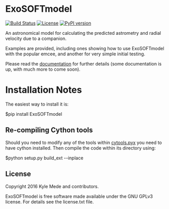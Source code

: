 ExoSOFTmodel
============

[![Build Status](https://travis-ci.org/kylemede/ExoSOFTmodel.svg?branch=master)](https://travis-ci.org/kylemede/ExoSOFTmodel)
[![License](https://img.shields.io/badge/license-GPL-blue.svg)](https://github.com/kylemede/ExoSOFTmodel/blob/master/LICENSE)
[![PyPI version](https://badge.fury.io/py/ExoSOFTmodel.svg)](https://badge.fury.io/py/ExoSOFTmodel)

An astronomical model for calculating the predicted astrometry and radial velocity due to a companion.

Examples are provided, including ones showing how to use ExoSOFTmodel with the popular emcee, and another for very simple initial testing.

Please read the [documentation](http://exosoftmodel.readthedocs.io/en/latest/) for further details (some documentation is up, with much more to come soon).


Installation Notes
==================

The easiest way to install it is:
 
 $pip install ExoSOFTmodel
 
Re-compiling Cython tools
-------------------------

Should you need to modify any of the tools within [cytools.pyx](https://github.com/kylemede/ExoSOFTmodel/blob/master/ExoSOFTmodel/cytools.pyx)
 you need to have cython installed.  Then compile the code within its directory using:
 
 $python setup.py build_ext --inplace

License
-------

Copyright 2016 Kyle Mede and contributors.

ExoSOFTmodel is free software made available under the GNU GPLv3 license. 
For details see the license.txt file.